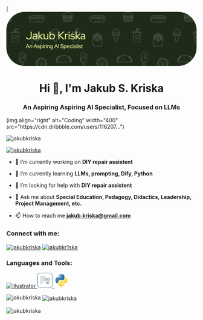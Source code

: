 [![MasterHead](./images/header-banner.png)
<h1 align="center">Hi 👋, I'm Jakub S. Kriska</h1>
<h3 align="center">An Aspiring Aspiring AI Specialist, Focused on LLMs</h3>
(img align="right" alt="Coding" width="400" src="https://cdn.dribbble.com/users/116207...")

<p align="left"> <img src="https://komarev.com/ghpvc/?username=jakubkriska&label=Profile%20views&color=0e75b6&style=flat" alt="jakubkriska" /> </p>

<p align="left"> <a href="https://github.com/ryo-ma/github-profile-trophy"><img src="https://github-profile-trophy.vercel.app/?username=jakubkriska" alt="jakubkriska" /></a> </p>

- 🔭 I’m currently working on **DIY repair assistent**

- 🌱 I’m currently learning **LLMs, prompting, Dify, Python**

- 🤝 I’m looking for help with **DIY repair assistent**

- 💬 Ask me about **Special Education, Pedagogy, Didactics, Leadership, Project Management, etc.**

- 📫 How to reach me **jakub.kriska@gmail.com**

<h3 align="left">Connect with me:</h3>
<p align="left">
<a href="https://linkedin.com/in/jakubkriska" target="blank"><img align="center" src="https://raw.githubusercontent.com/rahuldkjain/github-profile-readme-generator/master/src/images/icons/Social/linked-in-alt.svg" alt="jakubkriska" height="30" width="40" /></a>
<a href="https://fb.com/jakubkr1ska" target="blank"><img align="center" src="https://raw.githubusercontent.com/rahuldkjain/github-profile-readme-generator/master/src/images/icons/Social/facebook.svg" alt="jakubkr1ska" height="30" width="40" /></a>
</p>

<h3 align="left">Languages and Tools:</h3>
<p align="left"> <a href="https://www.adobe.com/in/products/illustrator.html" target="_blank" rel="noreferrer"> <img src="https://www.vectorlogo.zone/logos/adobe_illustrator/adobe_illustrator-icon.svg" alt="illustrator" width="40" height="40"/> </a> <a href="https://www.photoshop.com/en" target="_blank" rel="noreferrer"> <img src="https://raw.githubusercontent.com/devicons/devicon/master/icons/photoshop/photoshop-line.svg" alt="photoshop" width="40" height="40"/> </a> <a href="https://www.python.org" target="_blank" rel="noreferrer"> <img src="https://raw.githubusercontent.com/devicons/devicon/master/icons/python/python-original.svg" alt="python" width="40" height="40"/> </a> </p>

<p><img align="left" src="https://github-readme-stats.vercel.app/api/top-langs?username=jakubkriska&show_icons=true&locale=en&layout=compact" alt="jakubkriska" /></p>

<p>&nbsp;<img align="center" src="https://github-readme-stats.vercel.app/api?username=jakubkriska&show_icons=true&locale=en" alt="jakubkriska" /></p>

<p><img align="center" src="https://github-readme-streak-stats.herokuapp.com/?user=jakubkriska&" alt="jakubkriska" /></p>

